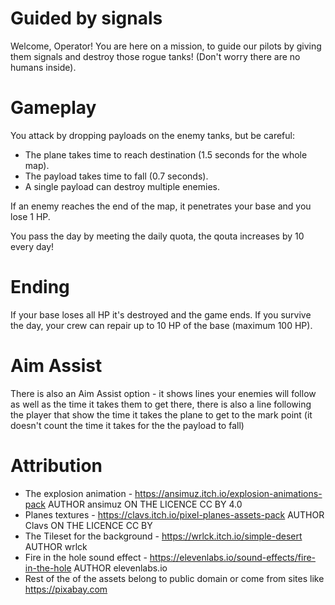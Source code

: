 # Guided by signals
Welcome, Operator! You are here on a mission, to guide our pilots by giving them signals and destroy those rogue tanks! (Don't worry there are no humans inside).

# Gameplay
You attack by dropping payloads on the enemy tanks, but be careful:
- The plane takes time to reach destination (1.5 seconds for the whole map).
- The payload takes time to fall (0.7 seconds).
- A single payload can destroy multiple enemies.

If an enemy reaches the end of the map, it penetrates your base and you lose 1 HP.

You pass the day by meeting the daily quota, the qouta increases by 10 every day!

# Ending
If your base loses all HP it's destroyed and the game ends.
If you survive the day, your crew can repair up to 10 HP of the base (maximum 100 HP).

# Aim Assist
There is also an Aim Assist option - it shows lines your enemies will follow as well as the time it takes them to get there, there is also a line following the player that show the time it takes the plane to get to the mark point (it doesn't count the time it takes for the the payload to fall)

# Attribution
- The explosion animation - https://ansimuz.itch.io/explosion-animations-pack AUTHOR ansimuz ON THE LICENCE CC BY 4.0
- Planes textures - https://clavs.itch.io/pixel-planes-assets-pack AUTHOR Clavs ON THE LICENCE CC BY
- The Tileset for the background - https://wrlck.itch.io/simple-desert AUTHOR wrlck
- Fire in the hole sound effect - https://elevenlabs.io/sound-effects/fire-in-the-hole AUTHOR elevenlabs.io
- Rest of the of the assets belong to public domain or come from sites like https://pixabay.com